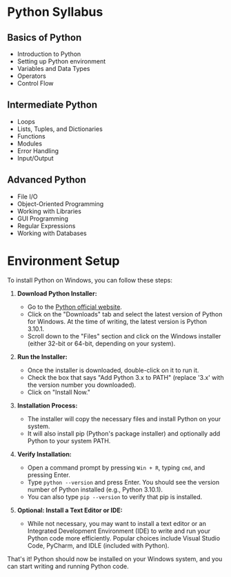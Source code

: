 # Python Syllabus

## Basics of Python
- Introduction to Python
- Setting up Python environment
- Variables and Data Types
- Operators
- Control Flow

## Intermediate Python
- Loops
- Lists, Tuples, and Dictionaries
- Functions
- Modules
- Error Handling
- Input/Output

## Advanced Python
- File I/O
- Object-Oriented Programming
- Working with Libraries
- GUI Programming
- Regular Expressions
- Working with Databases

# Environment Setup

To install Python on Windows, you can follow these steps:

1. **Download Python Installer:**
   - Go to the [Python official website](https://www.python.org/downloads/).
   - Click on the "Downloads" tab and select the latest version of Python for Windows. At the time of writing, the latest version is Python 3.10.1.
   - Scroll down to the "Files" section and click on the Windows installer (either 32-bit or 64-bit, depending on your system).

2. **Run the Installer:**
   - Once the installer is downloaded, double-click on it to run it.
   - Check the box that says "Add Python 3.x to PATH" (replace '3.x' with the version number you downloaded).
   - Click on "Install Now."

3. **Installation Process:**
   - The installer will copy the necessary files and install Python on your system.
   - It will also install pip (Python's package installer) and optionally add Python to your system PATH.

4. **Verify Installation:**
   - Open a command prompt by pressing `Win + R`, typing `cmd`, and pressing Enter.
   - Type `python --version` and press Enter. You should see the version number of Python installed (e.g., Python 3.10.1).
   - You can also type `pip --version` to verify that pip is installed.

5. **Optional: Install a Text Editor or IDE:**
   - While not necessary, you may want to install a text editor or an Integrated Development Environment (IDE) to write and run your Python code more efficiently. Popular choices include Visual Studio Code, PyCharm, and IDLE (included with Python).

That's it! Python should now be installed on your Windows system, and you can start writing and running Python code.